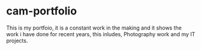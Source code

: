 # cam-portfolio
This is my portfoio, it is a constant work in the making and it shows the work i have done for recent years, this inludes, Photography work and my IT projects.
